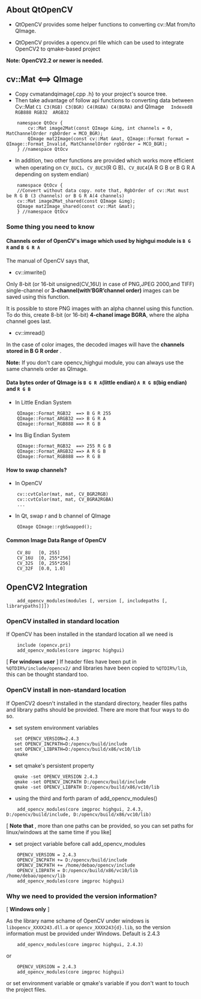 ## About QtOpenCV

 * QtOpenCV provides some helper functions to converting cv::Mat from/to QImage.

 * QtOpenCV provides a opencv.pri file which can be used to integrate OpenCV2 to qmake-based project

 **Note: OpenCV2.2 or newer is needed.**

## cv::Mat <==> QImage

 * Copy cvmatandqimage{.cpp .h} to your project's source tree.
 * Then take advantage of follow api functions to converting data between Cv::Mat ```C1 C3(RGB) C3(BGR) C4(RGBA) C4(BGRA)``` and QImage ```  Indexed8 RGB888 RGB32  ARGB32```

```
    namespace QtOcv {
        cv::Mat image2Mat(const QImage &img, int channels = 0, MatChannelOrder rgbOrder = MCO_BGR);
        QImage mat2Image(const cv::Mat &mat, QImage::Format format = QImage::Format_Invalid, MatChannelOrder rgbOrder = MCO_BGR);
    } //namespace QtOcv
```

 * In addition, two other functions are provided which works more efficient when operating on `CV_8UC1`、`CV_8UC3`(R G B)、`CV_8UC4`(A R G B or B G R A depending on system endian)

```
    namespace QtOcv {
    //Convert without data copy. note that, RgbOrder of cv::Mat must be R G B (3 channels) or B G R A(4 channels)
    cv::Mat image2Mat_shared(const QImage &img);
    QImage mat2Image_shared(const cv::Mat &mat);
    } //namespace QtOcv
```

### Some thing you need to know

#### Channels order of OpenCV's image which used by highgui module is `B G R` and `B G R A`

The manual of OpenCV says that,

* cv::imwrite()

Only 8-bit (or 16-bit unsigned(CV_16U) in case of PNG,JPEG
2000,and TIFF) single-channel or **3-channel(with‘BGR’channel order)** images can be saved using this function.

It is possible to store PNG images with an alpha channel using this function. To do this, create 8-bit (or 16-bit) **4-chanel image BGRA**, where the alpha channel goes last.

* cv::imread()

In the case of color images, the decoded images will have the **channels stored in  B G R order** .

**Note:** If you don't care opencv_highgui module, you can always use the same channels order as QImage.

#### Data bytes order of QImage is `B G R A`(little endian) `A R G B`(big endian) and `R G B`

 * In Little Endian System

```
    QImage::Format_RGB32  ==> B G R 255
    QImage::Format_ARGB32 ==> B G R A
    QImage::Format_RGB888 ==> R G B
```

 * Ins Big Endian System

```
    QImage::Format_RGB32  ==> 255 R G B
    QImage::Format_ARGB32 ==> A R G B
    QImage::Format_RGB888 ==> R G B
```

#### How to swap channels?

 * In OpenCV 

```
    cv::cvtColor(mat, mat, CV_BGR2RGB)
    cv::cvtColor(mat, mat, CV_BGRA2RGBA)
    ...
```

 * In Qt, swap r and b channel of QImage

```
    QImage QImage::rgbSwapped();
```

#### Common Image Data Range of OpenCV

```
    CV_8U   [0, 255]
    CV_16U  [0, 255*256]
    CV_32S  [0, 255*256]
    CV_32F  [0.0, 1.0]
```

## OpenCV2 Integration

```
    add_opencv_modules(modules [, version [, includepaths [, librarypaths]]])
```

### OpenCV installed in standard location

If OpenCV has been installed in the standard location all we need is

```
    include (opencv.pri)
    add_opencv_modules(core imgproc highgui)
```

[ **For windows user** ] If header files have been put in `%QTDIR%/include/opencv2/` and libraries have been copied to `%QTDIR%/lib`, this can be thought standard too.

### OpenCV install in non-standard location

If OpenCV2 doesn't installed in the standard directory, header files paths and library paths should be provided. There are more that four ways to do so.

 * set system environment variables

```
   set OPENCV_VERSION=2.4.3
   set OPENCV_INCPATH=D:/opencv/build/include
   set OPENCV_LIBPATH=D:/opencv/build/x86/vc10/lib
   qmake
```

 * set qmake's persistent property
```
   qmake -set OPENCV_VERSION 2.4.3
   qmake -set OPENCV_INCPATH D:/opencv/build/include
   qmake -set OPENCV_LIBPATH D:/opencv/build/x86/vc10/lib
```

 * using the third and forth param of add_opencv_modules()

```
    add_opencv_modules(core imgproc highgui, 2.4.3, D:/opencv/build/include, D:/opencv/build/x86/vc10/lib)
```

[ **Note that** , more than one paths can be provided, so you can set paths for linux/windows at the same time if you like]

 * set project variable before call add_opencv_modules

```
    OPENCV_VERSION = 2.4.3
    OPENCV_INCPATH += D:/opencv/build/include
    OPENCV_INCPATH += /home/debao/opencv/include
    OPENCV_LIBPATH = D:/opencv/build/x86/vc10/lib  /home/debao/opencv/lib
    add_opencv_modules(core imgproc highgui)
```

### Why we need to provided the version information?

[ **Windows only** ]

As the library name schame of OpenCV under windows is `libopencv_XXXX243.dll.a` or `opencv_XXXX243{d}.lib`, so the version information must be provided under Windows. Default is 2.4.3

```
    add_opencv_modules(core imgproc highgui, 2.4.3)
```

or

```
    OPENCV_VERSION = 2.4.3
    add_opencv_modules(core imgproc highgui)
```

or set environment variable or qmake's variable if you don't want to touch the project files.
